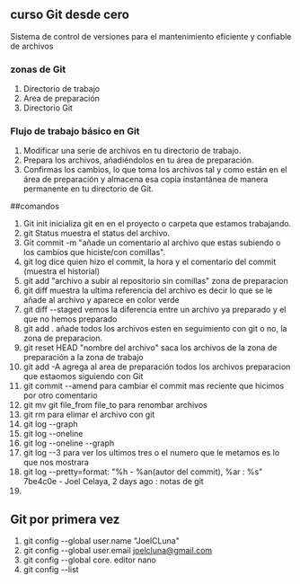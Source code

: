 ## curso Git desde cero 
Sistema de control de versiones para el mantenimiento eficiente y confiable de archivos

### zonas de  Git 
1. Directorio de trabajo 
2. Area de preparación
3. Directorio Git 

### Flujo de trabajo básico en Git
1. Modificar una serie de archivos en tu directorio  de trabajo.
2. Prepara los archivos, añadiéndolos en tu área de preparación. 
2. Confirmas los cambios, lo que toma los archivos tal y como están en el área de preparación y almacena esa copia instantánea de manera permanente en tu directorio de Git.

##comandos
1. Git init inicializa git en en el proyecto o carpeta que estamos trabajando.
2. git Status muestra el status del archivo.
3. Git commit -m "añade un comentario al archivo que estas subiendo o los cambios que hiciste/con comillas".
4. git log dice quien hizo el commit, la hora y el comentario del commit (muestra el historial)
5. git add  "archivo a subir al repositorio sin comillas" zona de preparacion 
6. git diff muestra la ultima referencia del archivo es decir lo que se le añade al archivo y aparece en color verde 
7. git diff --staged vemos la diferencia entre un archivo ya preparado y el que no hemos preparado 
8. git add . añade todos los archivos esten en seguimiento con git o no, la zona de preparacion.
9. git reset HEAD "nombre del archivo" saca los archivos de la zona de preparación a la zona de trabajo 
10. git add -A agrega al area de preparación todos los archivos preparacion que estaomos siguiendo con Git
11. git commit --amend para cambiar el commit mas reciente que hicimos por otro comentario 
12. git mv git file_from file_to  para renombar archivos 
13. git rm  para elimar el archivo con git 
14. git log --graph 
15. git log --oneline
16. git log --oneline --graph
17. git log --3 para ver los ultimos tres o el numero que le metamos es lo que nos mostrara
18. git log --pretty=format: "%h - %an(autor del commit),  %ar : %s"
                   7be4c0e - Joel Celaya,  2 days ago : notas de git
19.                    


## Git por primera vez 
1. git config --global user.name "JoelCLuna" 
2. git config --global user.email joelcluna@gmail.com
3. git config --global core. editor nano 
3. git config --list 

## 

##

##